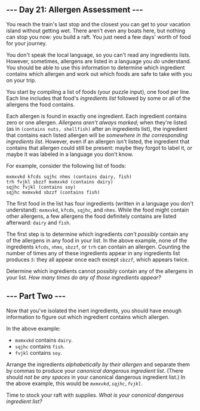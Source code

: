 <h2>--- Day 21: Allergen Assessment ---</h2><p>You reach the train's last stop and the closest you can get to your vacation island without getting wet. There aren't even any boats here, but nothing can stop you now: you build a raft. You just need a few days' worth of food for your journey.</p>
<p>You don't speak the local language, so you can't read any ingredients lists. However, sometimes, allergens are listed in a language you <em>do</em> understand. You should be able to use this information to determine which ingredient contains which allergen and <span title="I actually considered doing this once. I do not recommend it.">work out which foods are safe</span> to take with you on your trip.</p>
<p>You start by compiling a list of foods (your puzzle input), one food per line. Each line includes that food's <em>ingredients list</em> followed by some or all of the allergens the food contains.</p>
<p>Each allergen is found in exactly one ingredient. Each ingredient contains zero or one allergen. <em>Allergens aren't always marked</em>; when they're listed (as in <code>(contains nuts, shellfish)</code> after an ingredients list), the ingredient that contains each listed allergen will be <em>somewhere in the corresponding ingredients list</em>. However, even if an allergen isn't listed, the ingredient that contains that allergen could still be present: maybe they forgot to label it, or maybe it was labeled in a language you don't know.</p>
<p>For example, consider the following list of foods:</p>
<pre><code>mxmxvkd kfcds sqjhc nhms (contains dairy, fish)
trh fvjkl sbzzf mxmxvkd (contains dairy)
sqjhc fvjkl (contains soy)
sqjhc mxmxvkd sbzzf (contains fish)
</code></pre>
<p>The first food in the list has four ingredients (written in a language you don't understand): <code>mxmxvkd</code>, <code>kfcds</code>, <code>sqjhc</code>, and <code>nhms</code>. While the food might contain other allergens, a few allergens the food definitely contains are listed afterward: <code>dairy</code> and <code>fish</code>.</p>
<p>The first step is to determine which ingredients <em>can't possibly</em> contain any of the allergens in any food in your list. In the above example, none of the ingredients <code>kfcds</code>, <code>nhms</code>, <code>sbzzf</code>, or <code>trh</code> can contain an allergen. Counting the number of times any of these ingredients appear in any ingredients list produces <em><code>5</code></em>: they all appear once each except <code>sbzzf</code>, which appears twice.</p>
<p>Determine which ingredients cannot possibly contain any of the allergens in your list. <em>How many times do any of those ingredients appear?</em></p>
<h2 id="part2">--- Part Two ---</h2><p>Now that you've isolated the inert ingredients, you should have enough information to figure out which ingredient contains which allergen.</p>
<p>In the above example:</p>
<ul>
<li><code>mxmxvkd</code> contains <code>dairy</code>.</li>
<li><code>sqjhc</code> contains <code>fish</code>.</li>
<li><code>fvjkl</code> contains <code>soy</code>.</li>
</ul>
<p>Arrange the ingredients <em>alphabetically by their allergen</em> and separate them by commas to produce your <em>canonical dangerous ingredient list</em>. (There should <em>not be any spaces</em> in your canonical dangerous ingredient list.) In the above example, this would be <em><code>mxmxvkd,sqjhc,fvjkl</code></em>.</p>
<p>Time to stock your raft with supplies. <em>What is your canonical dangerous ingredient list?</em></p>
